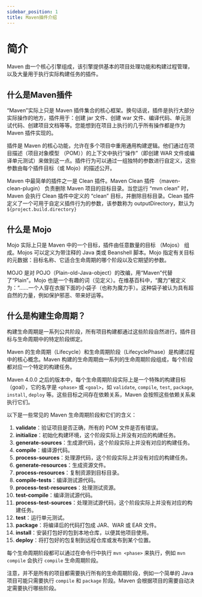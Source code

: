 ```yaml
---
sidebar_position: 1
title: Maven插件介绍
---
```

# 简介
Maven 由一个核心引擎组成，该引擎提供基本的项目处理功能和构建过程管理，以及大量用于执行实际构建任务的插件。

## 什么是Maven插件
“Maven”实际上只是 Maven 插件集合的核心框架。换句话说，插件是执行大部分实际操作的地方，插件用于：创建 jar 文件、创建 war 文件、编译代码、单元测试代码、创建项目文档等等。您能想到在项目上执行的几乎所有操作都是作为 Maven 插件实现的。

插件是 Maven 的核心功能，允许在多个项目中重用通用构建逻辑。他们通过在项目描述（项目对象模型 （POM））的上下文中执行“操作”（即创建 WAR 文件或编译单元测试）来做到这一点。插件行为可以通过一组独特的参数进行自定义，这些参数由每个插件目标（或 Mojo）的描述公开。

Maven 中最简单的插件之一是 Clean 插件。Maven Clean 插件 （maven-clean-plugin） 负责删除 Maven 项目的目标目录。当您运行 “mvn clean” 时，Maven 会执行 Clean 插件中定义的 “clean” 目标，并删除目标目录。Clean 插件定义了一个可用于自定义插件行为的参数，该参数称为 outputDirectory，默认为 `${project.build.directory}`

## 什么是 Mojo
Mojo 实际上只是 Maven 中的一个目标，插件由任意数量的目标 （Mojos） 组成。Mojos 可以定义为带注释的 Java 类或 Beanshell 脚本。Mojo 指定有关目标的元数据：目标名称、它适合生命周期的哪个阶段以及它期望的参数。

MOJO 是对 POJO（Plain-old-Java-object）的改编，用“Maven”代替了“Plain”。Mojo 也是一个有趣的词（见定义）。在维基百科中，“魔力”被定义为：“......一个人穿在衣服下面的小袋子（也称为魔力手）。这种袋子被认为具有超自然的力量，例如保护邪恶、带来好运等。

## 什么是构建生命周期？
构建生命周期是一系列公共阶段，所有项目构建都通过这些阶段自然进行。插件目标与生命周期中的特定阶段绑定。

Maven 的生命周期（Lifecycle）和生命周期阶段（LifecyclePhase）是构建过程中的核心概念。Maven 构建的生命周期由一系列的生命周期阶段组成，每个阶段都对应一个特定的构建任务。

Maven 4.0.0 之后的版本中，每个生命周期阶段实际上是一个特殊的构建目标（goal），它的名字是 `<phase>` 或 `<goal>`，如 `validate`, `compile`, `test`, `package`, `install`, `deploy` 等。这些目标之间存在依赖关系，Maven 会按照这些依赖关系来执行它们。

以下是一些常见的 Maven 生命周期阶段和它们的含义：

1. **validate**：验证项目是否正确，所有的 POM 文件是否有错误。
2. **initialize**：初始化构建环境，这个阶段实际上并没有对应的构建任务。
3. **generate-sources**：生成源代码，这个阶段实际上并没有对应的构建任务。
4. **compile**：编译源代码。
5. **process-sources**：处理源代码，这个阶段实际上并没有对应的构建任务。
6. **generate-resources**：生成资源文件。
7. **process-resources**：复制资源到目标目录。
8. **compile-tests**：编译测试源代码。
9. **process-test-resources**：处理测试资源。
10. **test-compile**：编译测试源代码。
11. **process-test-sources**：处理测试源代码，这个阶段实际上并没有对应的构建任务。
12. **test**：运行单元测试。
13. **package**：将编译后的代码打包成 JAR、WAR 或 EAR 文件。
14. **install**：安装打包好的包到本地仓库，以便其他项目使用。
15. **deploy**：将打包好的包复制到远程仓库或发布到某个位置。

每个生命周期阶段都可以通过在命令行中执行 `mvn <phase>` 来执行，例如 `mvn compile` 会执行 `compile` 生命周期阶段。

注意，并不是所有的项目都需要执行所有的生命周期阶段，例如一个简单的 Java 项目可能只需要执行 `compile` 和 `package` 阶段。Maven 会根据项目的需要自动决定需要执行哪些阶段。




